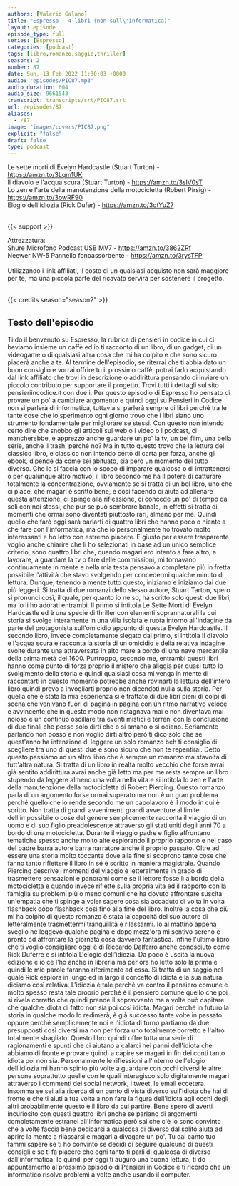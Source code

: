 ```yaml
---
authors: [Valerio Galano]
title: "Espresso - 4 libri (non sull\'informatica)"
layout: episode
episode_type: full
series: [Espresso]
categories: [podcast]
tags: [libro,romanzo,saggio,thriller]
seasons: 2
number: 87
date: Sun, 13 Feb 2022 11:30:03 +0000
audio: "episodes/PIC87.mp3"
audio_duration: 604
audio_size: 9661543
transcript: transcripts/srt/PIC87.srt
url: /episodes/87
aliases: 
  - /87
image: "images/covers/PIC87.png"
explicit: "false"
draft: false
type: podcast
---
```

Le sette morti di Evelyn Hardcastle (Stuart Turton) - <a href="https://amzn.to/3Lqm1UK" rel="noopener">https://amzn.to/3Lqm1UK</a> <br />
Il diavolo e l'acqua scura (Stuart Turton) - <a href="https://amzn.to/3slV0sT" rel="noopener">https://amzn.to/3slV0sT</a> <br />
Lo zen e l'arte della manutenzione della motocicletta (Robert Pirsig) - <a href="https://amzn.to/3owRF90" rel="noopener">https://amzn.to/3owRF90</a> <br />
Elogio dell'idiozia (Rick Dufer) - <a href="https://amzn.to/3otYuZ7" rel="noopener">https://amzn.to/3otYuZ7</a> <br />
<br />


{{< support >}}

Attrezzatura:<br />
Shure Microfono Podcast USB MV7 - <a href="https://amzn.to/3862ZRf" rel="noopener">https://amzn.to/3862ZRf</a> <br />
Neewer NW-5 Pannello fonoassorbente - <a href="https://amzn.to/3rysTFP" rel="noopener">https://amzn.to/3rysTFP</a> <br />
<br />
Utilizzando i link affiliati, il costo di un qualsiasi acquisto non sarà maggiore per te, ma una piccola parte del ricavato servirà per sostenere il progetto.<br />
<br />


{{< credits season="season2" >}}

<!-- more -->

## Testo dell'episodio

Ti do il benvenuto su Espresso, la rubrica di pensieri in codice in cui ci beviamo insieme
un caffè ed io ti racconto di un libro, di un gadget, di un videogame o di qualsiasi
altra cosa che mi ha colpito e che sono sicuro piacerà anche a te.
Al termine dell'episodio, se riterrai che ti abbia dato un buon consiglio e vorrai offrire
tu il prossimo caffè, potrai farlo acquistando dal link affiliato che trovi in descrizione
o addirittura pensando di inviare un piccolo contributo per supportare il progetto. Trovi
tutti i dettagli sul sito pensieriincodice.it con due i.
Per questo episodio di Espresso ho pensato di provare un po' a cambiare argomento e quindi
oggi su Pensieri in Codice non si parlerà di informatica, tuttavia si parlerà sempre
di libri perché tra le tante cose che io sperimento ogni giorno trovo che i libri siano uno strumento
fondamentale per migliorare se stessi. Con questo non intendo certo dire che snobbo
gli articoli sul web o i video o i podcast, ci mancherebbe, e apprezzo anche guardare
un po' la tv, un bel film, una bella serie, anche il trash, perché no? Ma in tutto questo
trovo che la lettura del classico libro, e classico non intendo certo di carta per forza,
anche gli ebook, dipende da come sei abituato, sia però un momento del tutto diverso. Che lo
si faccia con lo scopo di imparare qualcosa o di intrattenersi o per qualunque altro motivo,
il libro secondo me ha il potere di catturare totalmente la concentrazione, ovviamente se si
tratta di un bel libro, uno che ci piace, che magari è scritto bene, e così facendo ci aiuta
ad allenare questa attenzione, ci spinge alla riflessione, ci concede un po' di tempo da soli
con noi stessi, che pur se può sembrare banale, in effetti si tratta di momenti che ormai sono
diventati piuttosto rari, almeno per me. Quindi quello che farò oggi sarà parlarti di quattro
libri che hanno poco o niente a che fare con l'informatica, ma che io personalmente ho
trovato molto interessanti e ho letto con estremo piacere. E giusto per essere trasparente voglio
anche chiarire che li ho selezionati in base ad un unico semplice criterio, sono quattro libri che,
quando magari ero intento a fare altro, a lavorare, a guardare la tv o fare delle commissioni,
mi tornavano continuamente in mente e nella mia testa pensavo a completare più in fretta
possibile l'attività che stavo svolgendo per concedermi qualche minuto di lettura. Dunque,
tenendo a mente tutto questo, iniziamo e iniziamo dai due più leggeri. Si tratta di due romanzi
dello stesso autore, Stuart Tarton, spero si pronunci così, il quale, per quanto io ne so,
ha scritto solo questi due libri, ma io li ho adorati entrambi. Il primo si intitola Le Sette
Morti di Evelyn Hardcastle ed è una specie di thriller con elementi soprannaturali la cui
storia si svolge interamente in una villa isolata e ruota intorno all'indagine da parte del protagonista
sull'omicidio appunto di questa Evelyn Hardcastle. Il secondo libro, invece completamente slegato
dal primo, si intitola Il diavolo e l'acqua scura e racconta la storia di un omicidio e
della relativa indagine svolte durante una attraversata in alto mare a bordo di una nave
mercantile della prima metà del 1600. Purtroppo, secondo me, entrambi questi libri hanno come punto
di forza proprio il mistero che aliggia per quasi tutto lo svolgimento della storia e quindi
qualsiasi cosa mi venga in mente di raccontarti in questo momento potrebbe anche rovinarti la
lettura dell'intero libro quindi provo a invogliarti proprio non dicendoti nulla sulla
storia. Per quella che è stata la mia esperienza si è trattato di due libri pieni di colpi di
scena che venivano fuori di pagina in pagina con un ritmo narrativo veloce e avvincente che in
questo modo non ristagnava mai e non diventava mai noioso e un continuo oscillare tra eventi
mistici e terreni con la conclusione di due finali che posso solo dirti che o si amano o si
odiano. Seriamente parlando non posso e non voglio dirti altro però ti dico solo che se quest'anno
ha intenzione di leggere un solo romanzo beh ti consiglio di scegliere tra uno di questi due e
sono sicuro che non te repentirai. Detto questo passiamo ad un altro libro che è sempre un romanzo
ma stavolta di tutt'altra natura. Si tratta di un libro in realtà molto vecchio che forse avrai
già sentito addirittura avrai anche già letto ma per me resta sempre un libro stupendo da leggere
almeno una volta nella vita e si intitola lo zen e l'arte della manutenzione della motocicletta
di Robert Piercing. Questo romanzo parla di un argomento forse ormai superato ma non è un gran
problema perché quello che lo rende secondo me un capolavoro è il modo in cui è scritto. Non
tratta di grandi avvenimenti grandi avventure al limite dell'impossibile o cose del genere
semplicemente racconta il viaggio di un uomo e di suo figlio preadolescente attraverso gli
stati uniti degli anni 70 a bordo di una motocicletta. Durante il viaggio padre e figlio
affrontano tematiche spesso anche molto alte esplorando il proprio rapporto e nel caso del
padre barra autore barra narratore anche il proprio passato. Oltre ad essere una storia molto toccante
dove alla fine si scoprono tante cose che fanno tanto riflettere il libro in sé è scritto in
maniera magistrale. Quando Piercing descrive i momenti del viaggio è letteralmente in grado
di trasmettere sensazioni e panorami come se il lettore fosse lì a bordo della motocicletta e
quando invece riflette sulla propria vita ed il rapporto con la famiglia su problemi più o meno
comuni che ha dovuto affrontare suscita un'empatia che ti spinge a voler sapere cosa sia accaduto di
volta in volta flashback dopo flashback così fino alla fine del libro. Inoltre la cosa che più mi
ha colpito di questo romanzo è stata la capacità del suo autore di letteralmente trasmettermi
tranquillità e rilassarmi. Io al mattino appena sveglio ne leggevo qualche pagina e dopo mezz'ora
mi sentivo sereno e pronto ad affrontare la giornata cosa davvero fantastica. Infine l'ultimo
libro che ti voglio consigliare oggi è di Riccardo Dalferro anche conosciuto come Rick Duferre e si
intitola L'elogio dell'idiozia. Da poco è uscita la nuova edizione e io ce l'ho anche in libreria
ma per ora ho letto solo la prima e quindi le mie parole faranno riferimento ad essa. Si tratta di
un saggio nel quale Rick esplora in lungo ed in largo il concetto di idiota e la sua natura diciamo
così relativa. L'idiozia è tale perché va contro il pensiero comune e molto spesso resta tale
proprio perché è il pensiero comune quello che poi si rivela corretto che quindi prende il
sopravvento ma a volte può capitare che qualche idiota di fatto non sia poi così idiota. Magari
perché in futuro la storia in qualche modo lo redimerà, è già successo tante volte in passato
oppure perché semplicemente noi e l'idiota di turno partiamo da due presupposti così diversi
ma non per forza uno totalmente corretto e l'altro totalmente sbagliato. Questo libro
quindi offre tutta una serie di ragionamenti e spunti che ci aiutano a calarci nei panni
dell'idiota che abbiamo di fronte e provare quindi a capire se magari in fin dei conti
tanto idiota poi non sia. Personalmente le riflessioni all'interno dell'elogio dell'idiozia
mi hanno spinto più volte a guardare con occhi diversi le altre persone soprattutto quelle con
le quali interagisco solo digitalmente magari attraverso i commenti dei social network,
i tweet, le email eccetera. Insomma se sei alla ricerca di un punto di vista diverso sull'idiota
che hai di fronte e che ti aiuti a tua volta a non fare la figura dell'idiota agli occhi degli altri
probabilmente questo è il libro da cui partire. Bene spero di averti incuriosito con questi quattro
libri anche se parlano di argomenti completamente estranei all'informatica però sai che c'è io
sono convinto che a volte faccia bene dedicarsi a qualcosa di diverso dal solito aiuta ad aprire
la mente a rilassarsi e magari a divagare un po'. Tu dal canto tuo fammi sapere se ti ho convinto
se decidi di seguire qualcuno di questi consigli e se ti fa piacere che ogni tanto ti parli di
qualcosa di diverso dall'informatica. Io quindi per oggi ti auguro una buona lettura, ti do
appuntamento al prossimo episodio di Pensieri in Codice e ti ricordo che un informatico risolve
problemi a volte anche usando il computer.

